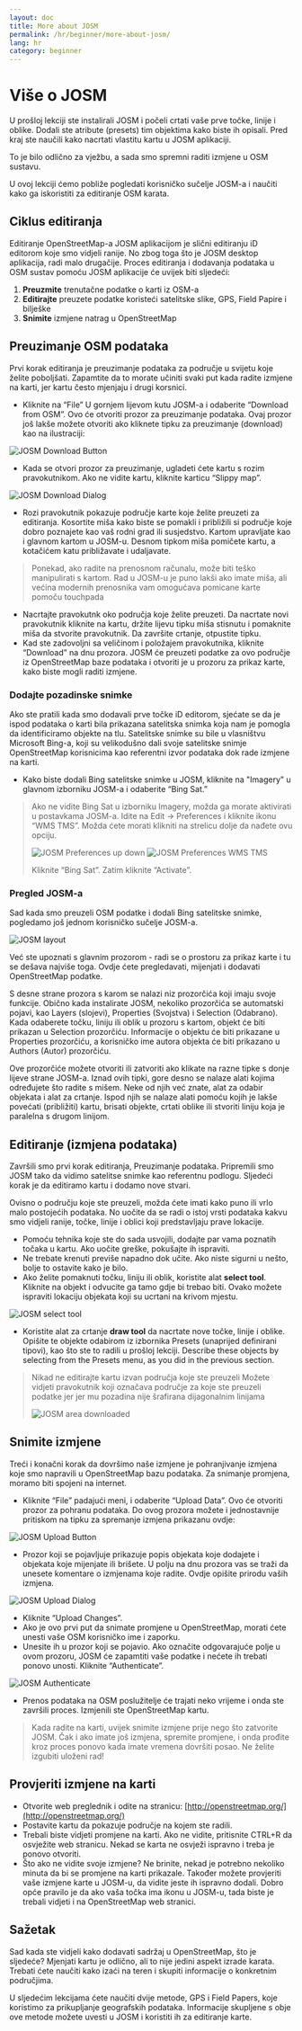 ```yaml
---
layout: doc
title: More about JOSM
permalink: /hr/beginner/more-about-josm/
lang: hr
category: beginner
---
```


Više o JOSM
===============
U prošloj lekciji ste instalirali JOSM i počeli crtati vaše prve točke, linije i oblike. Dodali ste atribute (presets) tim objektima kako biste ih opisali. Pred kraj ste naučili kako nacrtati vlastitu kartu u JOSM aplikaciji. 

To je bilo odlično za vježbu, a sada smo spremni raditi izmjene u OSM sustavu. 

U ovoj lekciji ćemo pobliže pogledati korisničko sučelje JOSM-a i naučiti kako ga iskoristiti za editiranje OSM karata.

Ciklus editiranja
---------------------
Editiranje OpenStreetMap-a JOSM aplikacijom je slični editiranju iD editorom koje smo vidjeli ranije. No zbog toga što je JOSM desktop aplikacija, radi malo drugačije. Proces editiranja i dodavanja podataka u OSM sustav pomoću JOSM aplikacije će uvijek biti sljedeći:

1. **Preuzmite** trenutačne podatke o karti iz OSM-a
2. **Editirajte** preuzete podatke koristeći satelitske slike, GPS, Field Papire i bilješke
3. **Snimite** izmjene natrag u OpenStreetMap

Preuzimanje OSM podataka
--------------------
Prvi korak editiranja je preuzimanje podataka za područje u svijetu koje želite poboljšati. Zapamtite da to morate učiniti svaki put kada radite izmjene na karti, jer kartu često mjenjaju i drugi korsnici.

-	Kliknite na “File” U gornjem lijevom kutu JOSM-a i odaberite “Download
    from OSM”. Ovo će otvoriti prozor za preuzimanje podataka. Ovaj prozor još lakše možete otvoriti ako kliknete tipku za preuzimanje (download) kao na ilustraciji:

![JOSM Download Button][]

-   Kada se otvori prozor za preuzimanje, ugladeti ćete kartu s rozim pravokutnikom. Ako ne 
    vidite kartu, kliknite karticu “Slippy map”.

![JOSM Download Dialog][]

-   Rozi pravokutnik pokazuje područje karte koje želite preuzeti za editiranja.
    Kosortite miša kako biste se pomakli i približili si područje koje dobro poznajete
    kao vaš rodni grad ili susjedstvo. Kartom upravljate kao i glavnom kartom u 
    JOSM-u. Desnom tipkom miša pomičete kartu, a kotačićem katu približavate i udaljavate. 

>	Ponekad, ako radite na prenosnom računalu, može biti teško
>	manipulirati s kartom. Rad u JOSM-u je puno lakši ako imate miša,
>	ali većina modernih prenosnika vam omogućava pomicane karte pomoču touchpada

-	Nacrtajte pravokutnk oko područja koje želite preuzeti. Da nacrtate novi pravokutnik
    kliknite na kartu, držite lijevu tipku miša stisnutu i pomaknite miša da stvorite
    pravokutnik. Da završite crtanje, otpustite tipku.
-   Kad ste zadovoljni sa veličinom i položajem pravokutnika, kliknite “Download” na dnu
    prozora. JOSM će preuzeti podatke za ovo područje iz OpenStreetMap baze podataka i otvoriti je u prozoru za prikaz karte, kako biste mogli raditi izmjene.

### Dodajte pozadinske snimke
Ako ste pratili kada smo dodavali prve točke iD editorom, sjećate se da je ispod podataka o karti bila prikazana satelitska snimka koja nam je pomogla da identificiramo objekte na tlu. Satelitske snimke su bile u vlasništvu Microsoft Bing-a, koji su velikodušno dali svoje satelitske snimje OpenStreetMap korisnicima kao referentni izvor podataka dok rade izmjene na karti. 

-	Kako biste dodali Bing satelitske snimke u JOSM, kliknite na "Imagery" u glavnom izborniku
    JOSM-a i odaberite “Bing Sat.”

>   Ako ne vidite Bing Sat u izborniku Imagery, možda ga morate aktivirati
>   u postavkama JOSM-a. Idite na Edit -> Preferences i kliknite ikonu
>   “WMS TMS”. Možda ćete morati klikniti na strelicu dolje da nađete ovu opciju.
>
>	![JOSM Preferences up down][]
>	![JOSM Preferences WMS TMS][]
>
>   Kliknite “Bing Sat”. Zatim kliknite “Activate”.


### Pregled JOSM-a
Sad kada smo preuzeli OSM podatke i dodali Bing satelitske snimke, pogledamo još jednom korisničko sučelje JOSM-a.

![JOSM layout][]

Već ste upoznati s glavnim prozorom - radi se o prostoru za prikaz karte i tu se dešava najviše toga. Ovdje ćete pregledavati, mijenjati i dodavati OpenStreetMap podatke. 

S desne strane prozora s karom se nalazi niz prozorčića koji imaju svoje funkcije. Obično kada instalirate JOSM, nekoliko prozorčića se automatski pojavi, kao Layers (slojevi), Properties (Svojstva) i Selection (Odabrano). Kada odaberete točku, liniju ili oblik u prozoru s kartom, objekt će biti prikazan u Selection prozorčiću. Informacije o objektu će biti prikazane u Properties prozorčiću, a korisničko ime autora objekta će biti prikazano u Authors (Autor) prozorčiću. 

Ove prozorčiće možete otvoriti ili zatvoriti ako klikate na razne tipke s donje lijeve strane JOSM-a. Iznad ovih tipki, gore desno se nalaze alati kojima određujete što radite s mišem. Neke od njih već znate, alat za odabir objekata i alat za crtanje. Ispod njih se nalaze alati pomoću kojih je lakše povećati (približiti) kartu, brisati objekte, crtati oblike ili stvoriti liniju koja je paralelna s drugom linijom.

Editiranje (izmjena podataka)
----
Završili smo prvi korak editiranja, Preuzimanje podataka. Pripremili smo JOSM tako da vidimo satelitse snimke kao referentnu podlogu. Sljedeći korak je da editiramo kartu i dodamo nove stvari. 

Ovisno o području koje ste preuzeli, možda ćete imati kako puno ili vrlo malo postojećih podataka. No uočite da se radi o istoj vrsti podataka kakvu smo vidjeli ranije, točke, linije i oblici koji predstavljaju prave lokacije. 

-	Pomoću tehnika koje ste do sada usvojili, dodajte par vama poznatih točaka u kartu.
    Ako uočite greške, pokušajte ih ispraviti. 
-	Ne trebate krenuti previše napadno dok učite. Ako niste sigurni u nešto, 
    bolje to ostavite kako je bilo. 
-	Ako želite pomaknuti točku, liniju ili oblik, koristite alat **select tool**. Kliknite
    na objekt i odvucite ga tamo gdje bi trebao biti. Ovako možete ispraviti lokaciju objekata koji su ucrtani na krivom mjestu.

![JOSM select tool][]

-   Koristite alat za crtanje **draw tool** da nacrtate nove točke, linije i oblike.
    Opišite te objekte odabirom iz izbornika Presets (unaprijed definirani tipovi), kao
    što ste to radili u prošloj lekciji.
    Describe these objects by selecting from the Presets menu, as you
    did in the previous section. 

>	Nikad ne editirajte kartu izvan područja koje ste preuzeli
>	Možete vidjeti pravokutnik koji označava područje za koje ste preuzeli podatke jer
>	jer mu pozadina nije šrafirana dijagonalnim linijama
>
>	![JOSM area downloaded][]

Snimite izmjene
--------------
Treći i konačni korak da dovršimo naše izmjene je pohranjivanje izmjena koje smo napravili u OpenStreetMap bazu podataka. Za snimanje promjena, moramo biti spojeni na internet.

-   Kliknite “File” padajući meni, i odaberite “Upload Data”. Ovo će
    otvoriti prozor za pohranu podataka. Do ovog prozora možete i jednostavnije pritiskom
    na tipku za spremanje izmjena prikazanu ovdje:

![JOSM Upload Button][]

-   Prozor koji se pojavljuje prikazuje popis objekata koje dodajete i objekata
    koje mijenjate ili brišete. U polju na dnu prozora vas se traži da unesete
    komentare o izmjenama koje radite. Ovdje opišite prirodu vaših izmjena.

![JOSM Upload Dialog][]

-   Kliknite “Upload Changes”.
-	Ako je ovo prvi put da snimate promjene u OpenStreetMap, morati ćete unesti 
    vaše OSM korisničko ime i zaporku. 
-	Unesite ih u prozor koji se pojavio. Ako označite odgovarajuće polje u ovom prozoru,
    JOSM će zapamtiti vaše podatke i nećete ih trebati ponovo unosti. 
    Kliknite “Authenticate”.

![JOSM Authenticate][]

-	Prenos podataka na OSM poslužitelje će trajati neko vrijeme i onda ste završili proces.
    Izmjenili ste OpenStreetMap kartu.

>	Kada radite na karti, uvijek snimite izmjene prije nego što
>	zatvorite JOSM. Čak i ako imate još izmjena, spremite promjene,
>	i onda prođite kroz proces ponovo kada imate vremena dovršiti posao.
>	Ne želite izgubiti uloženi rad!

Provjeriti izmjene na karti
---------------------------
-   Otvorite web preglednik i odite na stranicu: [http://openstreetmap.org/](http://openstreetmap.org/)
-   Postavite kartu da pokazuje područje na kojem ste radili.
-   Trebali biste vidjeti promjene na karti. Ako ne vidite, pritisnite CTRL+R da 
    osvježite web stranicu. Nekad se karta ne osvježi ispravno i treba je ponovo otvoriti.
-   Što ako ne vidite svoje izmjene? Ne brinite, nekad je potrebno nekoliko minuta da bi se 
    promjene na karti prikazale. Također možete provjeriti vaše izmjene karte u JOSM-u, da vidite jeste ih ispravno dodali. Dobro opće pravilo je da ako vaša točka ima ikonu u JOSM-u, 
    tada biste je trebali vidjeti i na OpenStreetMap web stranici.

Sažetak
-------
Sad kada ste vidjeli kako dodavati sadržaj u OpenStreetMap, što je sljedeće? Mjenjati kartu je odlično, ali to nije jedini aspekt izrade karata. Trebati ćete naučiti kako izaći na teren i skupiti informacije o konkretnim područjima.

U sljedećim lekcijama ćete naučiti dvije metode, GPS i Field Papers, koje koristimo za prikupljanje geografskih podataka. Informacije skupljene s obje ove metode možete uvesti u JOSM i koristiti ih za editiranje karte.

[JOSM Download Button]: /images/en/beginner/04_more-about-josm/eng_beg_04_more-about-josm_image00_download-button.png
[JOSM Download Dialog]: /images/en/beginner/04_more-about-josm/eng_beg_04_more-about-josm_image01_download-dialog.png
[JOSM Preferences up down]: /images/en/beginner/04_more-about-josm/eng_beg_04_more-about-josm_image02_preferences-up-down.png
[JOSM Preferences WMS TMS]: /images/en/beginner/04_more-about-josm/eng_beg_04_more-about-josm_image03_preferences-wms-tms.png
[JOSM layout]: /images/en/beginner/04_more-about-josm/eng_beg_04_more-about-josm_image04_layout.png
[JOSM select tool]: /images/en/beginner/04_more-about-josm/eng_beg_04_more-about-josm_image05_select-tool.png
[JOSM area downloaded]: /images/en/beginner/04_more-about-josm/eng_beg_04_more-about-josm_image06_area-downloaded.png
[JOSM Upload Button]: /images/en/beginner/04_more-about-josm/eng_beg_04_more-about-josm_image07_upload-button.png
[JOSM Upload Dialog]: /images/en/beginner/04_more-about-josm/eng_beg_04_more-about-josm_image08_upload-dialog.png
[JOSM Authenticate]: /images/en/beginner/04_more-about-josm/eng_beg_04_more-about-josm_image09_authenticate.png
